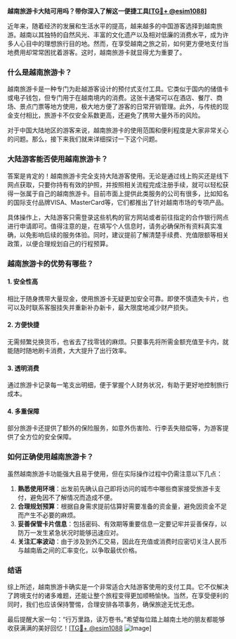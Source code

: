 **越南旅游卡大陆可用吗？带你深入了解这一便捷工具[[TG💪+ @esim1088](https://t.me/s/esim1088)]**

近年来，随着经济的发展和生活水平的提高，越来越多的中国游客选择到越南旅游。越南以其独特的自然风光、丰富的文化遗产以及相对低廉的消费水平，成为许多人心目中的理想旅行目的地。然而，在享受越南之旅之前，如何更方便地支付当地费用却常常困扰着游客。这时，越南旅游卡就显得尤为重要了。

### 什么是越南旅游卡？

越南旅游卡是一种专门为赴越游客设计的预付式支付工具。它类似于国内的储值卡或电子钱包，但专门用于在越南境内的消费。这张卡通常可以在酒店、餐厅、商场、景点门票等地方使用，极大地方便了游客的日常开销管理。此外，与传统的现金支付相比，旅游卡不仅安全系数更高，还避免了携带大量外币的风险。

对于中国大陆地区的游客来说，越南旅游卡的使用范围和便利程度是大家非常关心的问题。那么，接下来我们就来详细探讨一下这个问题。

### 大陆游客能否使用越南旅游卡？

答案是肯定的！越南旅游卡完全支持大陆游客使用。无论是通过线上购买还是线下网点获取，只要你持有有效的护照，并按照相关流程完成注册手续，就可以轻松获得一张属于自己的越南旅游卡。目前市面上提供此类服务的公司有很多，比如知名的国际支付品牌VISA、MasterCard等，它们都推出了针对越南市场的专项产品。

具体操作上，大陆游客只需登录这些机构的官方网站或者前往指定的合作银行网点进行申请即可。值得注意的是，在填写个人信息时，请务必确保所有资料真实准确，以免影响后续的服务体验。同时，建议提前了解清楚手续费、充值限额等相关政策，以便合理规划自己的行程预算。

### 越南旅游卡的优势有哪些？

#### 1. **安全性高**
相比于随身携带大量现金，使用旅游卡无疑更加安全可靠。即使不慎遗失卡片，也可以及时联系客服挂失并重新补办新卡，最大限度地减少财产损失。

#### 2. **方便快捷**
无需频繁兑换货币，也省去了找零钱的麻烦。只要事先将所需金额充值至卡内，就能随时随地刷卡消费，大大提升了出行效率。

#### 3. **透明消费**
通过旅游卡记录每一笔支出明细，便于掌握个人财务状况，有助于更好地控制旅行成本。

#### 4. **多重保障**
部分旅游卡还提供了额外的保险服务，如意外伤害险、行李丢失赔偿等，为游客提供了全方位的安全保障。

### 如何正确使用越南旅游卡？

虽然越南旅游卡功能强大且易于使用，但在实际操作过程中仍需注意以下几点：

1. **熟悉使用环境**：出发前先确认自己即将访问的城市中哪些商家接受旅游卡支付，避免因不了解情况而造成不便。
2. **合理规划预算**：根据自身需求提前估算好需要准备的资金量，避免因资金不足而产生不必要的麻烦。
3. **妥善保管卡片信息**：包括密码、有效期等重要信息一定要记牢并妥善保存，以防万一发生紧急状况时能够迅速应对。
4. **关注汇率波动**：由于涉及到外汇交易，因此在充值或消费时应密切关注人民币与越南盾之间的汇率变化，以争取最优价格。

### 结语

综上所述，越南旅游卡确实是一个非常适合大陆游客使用的支付工具。它不仅解决了跨境支付的诸多难题，还能让整个旅程变得更加顺畅愉快。当然，在享受便利的同时，我们也应该保持警惕，合理安排各项事务，确保旅途无忧无虑。

最后提醒大家一句：“行万里路，读万卷书。”希望每位踏上越南土地的朋友都能够收获满满的美好回忆！[[TG💪+ @esim1088](https://t.me/s/esim1088) ![Image](https://i.postimg.cc/4NQfJmqS/Snipaste-2025-05-13-00-14-12.png)]